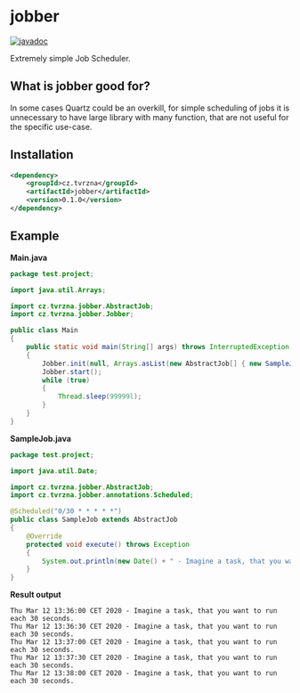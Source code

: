 # jobber
[![javadoc](https://javadoc.io/badge2/cz.tvrzna/jobber/0.1.0/javadoc.svg)](https://javadoc.io/doc/cz.tvrzna/jobber/0.1.0)

Extremely simple Job Scheduler.

## What is jobber good for?
In some cases Quartz could be an overkill, for simple scheduling of jobs it is unnecessary to have large library with many function, that are not useful for the specific use-case.

## Installation
```xml
<dependency>
    <groupId>cz.tvrzna</groupId>
    <artifactId>jobber</artifactId>
    <version>0.1.0</version>
</dependency>
```

## Example

__Main.java__

```java
package test.project;

import java.util.Arrays;

import cz.tvrzna.jobber.AbstractJob;
import cz.tvrzna.jobber.Jobber;

public class Main
{
	public static void main(String[] args) throws InterruptedException
	{
		Jobber.init(null, Arrays.asList(new AbstractJob[] { new SampleJob() }));
		Jobber.start();
		while (true)
		{
			Thread.sleep(99999l);
		}
	}
}
```

__SampleJob.java__

```java
package test.project;

import java.util.Date;

import cz.tvrzna.jobber.AbstractJob;
import cz.tvrzna.jobber.annotations.Scheduled;

@Scheduled("0/30 * * * * *")
public class SampleJob extends AbstractJob
{
	@Override
	protected void execute() throws Exception
	{
		System.out.println(new Date() + " - Imagine a task, that you want to run each 30 seconds.");
	}
}

```

__Result output__

```
Thu Mar 12 13:36:00 CET 2020 - Imagine a task, that you want to run each 30 seconds.
Thu Mar 12 13:36:30 CET 2020 - Imagine a task, that you want to run each 30 seconds.
Thu Mar 12 13:37:00 CET 2020 - Imagine a task, that you want to run each 30 seconds.
Thu Mar 12 13:37:30 CET 2020 - Imagine a task, that you want to run each 30 seconds.
Thu Mar 12 13:38:00 CET 2020 - Imagine a task, that you want to run each 30 seconds.
```